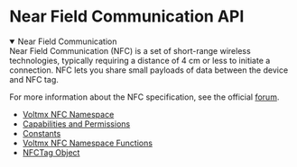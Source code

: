                             
Near Field Communication API
==================================
<details open markdown="block"><summary>Near Field Communication</summary>
Near Field Communication (NFC) is a set of short-range wireless technologies, typically requiring a distance of 4 cm or less to initiate a connection. NFC lets you share small payloads of data between the device and NFC tag.

For more information about the NFC specification, see the official [forum](https://gototags.com/companies/nfc-forum).

</details>


* [Voltmx NFC Namespace](Voltmx_NFC_Namespace.md)
* [Capabilities and Permissions](Capabilities_and_Permissions.md)
* [Constants](Constants.md)
* [Voltmx NFC Namespace Functions](Voltmx_NFC_Namespace_Functions.md)
* [NFCTag Object](NFCTag_Object.md)